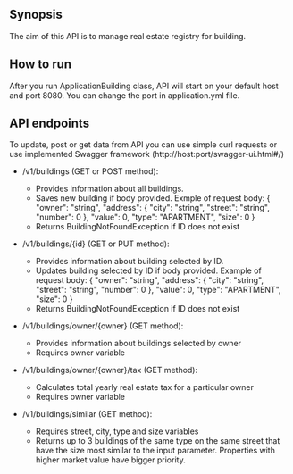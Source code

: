 Synopsis
--------

The aim of this API is to manage real estate registry for building. 


How to run
----------

After you run ApplicationBuilding class, API will start on your default host and port 8080. 
You can change the port in application.yml file.


API endpoints
-------------

To update, post or get data from API you can use simple curl requests or use implemented Swagger framework (http://host:port/swagger-ui.html#/)


+ /v1/buildings (GET or POST method):
    - Provides information about all buildings.
    - Saves new building if body provided. Exmple of request body: 
    {
      "owner": "string",
      "address": {
        "city": "string",
        "street": "string",
        "number": 0
      },
      "value": 0,
      "type": "APARTMENT",
      "size": 0
    }
    - Returns BuildingNotFoundException if ID does not exist

+ /v1/buildings/{id} (GET or PUT method): 
    - Provides information about building selected by ID.
    - Updates building selected by ID if body provided. Example of request body: 
    {
      "owner": "string",
      "address": {
        "city": "string",
        "street": "string",
        "number": 0
      },
      "value": 0,
      "type": "APARTMENT",
      "size": 0
    }
    - Returns BuildingNotFoundException if ID does not exist
    
 + /v1/buildings/owner/{owner} (GET method):
    - Provides information about buildings selected by owner
    - Requires owner variable
    
+ /v1/buildings/owner/{owner}/tax (GET method):
    - Calculates total yearly real estate tax for a particular owner
    - Requires owner variable
    
+ /v1/buildings/similar (GET method):
    - Requires street, city, type and size variables
    - Returns up to 3 buildings of the same type on the same street that have the size most similar to the input parameter.
    Properties with higher market value have bigger priority.
